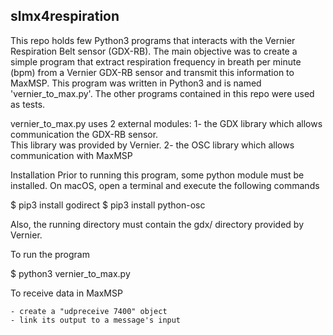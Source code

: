 ## slmx4respiration

This repo holds few Python3 programs that interacts with the Vernier Respiration Belt sensor (GDX-RB). 
The main objective was to create a simple program that extract respiration frequency in breath per minute (bpm) from a Vernier GDX-RB sensor and transmit this information to MaxMSP. This program was written in Python3 and is named 'vernier_to_max.py'. The other programs contained in this repo were used as tests.

vernier_to_max.py uses 2 external modules:
  1- the GDX library which allows communication the GDX-RB sensor.  
     This library was provided by Vernier.
  2- the OSC library which allows communication with MaxMSP 

Installation
  Prior to running this program, some python module must be installed.
  On macOS, open a terminal and execute the following commands
  
  $ pip3 install godirect
  $ pip3 install python-osc
  
  Also, the running directory must contain the gdx/ directory 
  provided by Vernier.

To run the program
  
  $ python3 vernier_to_max.py

To receive data in MaxMSP

    - create a "udpreceive 7400" object
    - link its output to a message's input 


